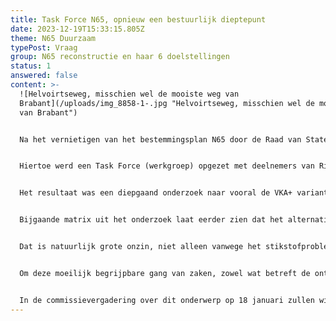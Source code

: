 ```yaml
---
title: Task Force N65, opnieuw een bestuurlijk dieptepunt
date: 2023-12-19T15:33:15.805Z
theme: N65 Duurzaam
typePost: Vraag
group: N65 reconstructie en haar 6 doelstellingen
status: 1
answered: false
content: >-
  ![Helvoirtseweg, misschien wel de mooiste weg van
  Brabant](/uploads/img_8858-1-.jpg "Helvoirtseweg, misschien wel de mooiste weg
  van Brabant")


  Na het vernietigen van het bestemmingsplan N65 door de Raad van State eind 2022 (gebaseerd op de VKA+ alternatief met een halfverdiepte bak), besloot het gemeentebestuur onderzoek te doen naar de overblijvende mogelijkheden. Hierbij heeft de gemeenteraad uitdrukkelijk aangegeven dat er gekeken moest worden naar alternatieven die in het belang van de inwoners zijn.


  Hiertoe werd een Task Force (werkgroep) opgezet met deelnemers van Rijk (Rijkswaterstaat), Provincie en de gemeente Vught. Deze werkgroep sloot participatie van meet af aan uit. De informatiebijeenkomsten werden gekenmerkt door de mededeling: “wij kunnen niets zeggen totdat de stuurgroep over de resultaten van het onderzoek en de aanbevelingen heeft besloten”. Geen informatie dus, maar ook geen bereidheid te luisteren naar ideeën, suggesties of alternatieven.


  Het resultaat was een diepgaand onderzoek naar vooral de VKA+ variant, die nog geen jaar geleden door de Raad van State was vernietigd. Opnieuw werd, in een dik rapport, vastgesteld dat de VKA+ optie niet mogelijk was, op basis waarvan de stuurgroep ‘verrassenderwijze’ tot de conclusie kwam dat deze variant desondanks de beste optie was.


  Bijgaande matrix uit het onderzoek laat eerder zien dat het alternatief met de afwaardering naar 50 km/u de beste is, zeker voor de inwoners van Vught. Dat de VKA+ variant niet negatief werd beoordeeld is omdat deze als vergelijkingsbasis is genomen, alsof alles daaraan goed zou zijn. 


  Dat is natuurlijk grote onzin, niet alleen vanwege het stikstofprobleem. Er komen 16.000!!! voertuigen per dag bij en daarmee ook essentiële problemen met meer luchtvervuiling en gevaarlijke opritten naar de N65 waarvoor experts steeds hebben gewaarschuwd.


  Om deze moeilijk begrijpbare gang van zaken, zowel wat betreft de ontbrekende participatie als de schijnbaar onlogische conclusie, beter te kunnen begrijpen, heeft VughtParticipeert de gemeenteraad vorige week een brief gestuurd met 21 vragen. Hopelijk geven de antwoorden een beter en begrijpelijk beeld van zowel de manier van werken als het trekken van de wat ons betreft voorbarige conclusie. 


  In de commissievergadering over dit onderwerp op 18 januari zullen wij op transparantie, participatie en zuivere besluitvorming aandringen. Aansluitend zullen wij u informeren over de stand van zaken, waarom het blijkbaar nodig was nóg een jaar te studeren op de VKA+oplossing en wat 12 jaar studie en €20 miljoen aan kosten per saldo hebben opgeleverd.
---
```

